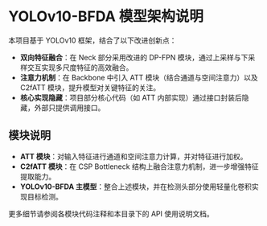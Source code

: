 # YOLOv10-BFDA 模型架构说明

本项目基于 YOLOv10 框架，结合了以下改进创新点：
- **双向特征融合**：在 Neck 部分采用改进的 DP-FPN 模块，通过上采样与下采样交互实现多尺度特征的高效融合。
- **注意力机制**：在 Backbone 中引入 ATT 模块（结合通道与空间注意力）以及 C2fATT 模块，提升模型对关键特征的关注。
- **核心实现隐藏**：项目部分核心代码（如 ATT 内部实现）通过接口封装后隐藏，外部只提供调用接口。

## 模块说明
- **ATT 模块**：对输入特征进行通道和空间注意力计算，并对特征进行加权。
- **C2fATT 模块**：在 CSP Bottleneck 结构上融合注意力机制，进一步增强特征提取能力。
- **YOLOv10-BFDA 主模型**：整合上述模块，并在检测头部分使用轻量化卷积实现目标检测。

更多细节请参阅各模块代码注释和本目录下的 API 使用说明文档。
